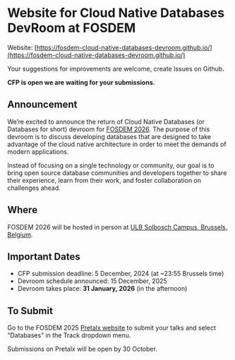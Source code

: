 # Website for Cloud Native Databases DevRoom at FOSDEM

Website: [https://fosdem-cloud-native-databases-devroom.github.io/](https://fosdem-cloud-native-databases-devroom.github.io/)

Your suggestions for improvements are welcome, create Issues on Github.

**CFP is open we are waiting for your submissions.**

## Announcement

We’re excited to announce the return of Cloud Native Databases (or Databases for short) devroom for [FOSDEM
2026](https://fosdem.org/2026/). The purpose of this devroom is to discuss developing databases that are designed to take advantage of the cloud native architecture in order to meet the demands of modern applications.


Instead of focusing on a single technology or community, our goal is to
bring open source database communities and developers together to share
their experience, learn from their work, and foster collaboration on
challenges ahead.

## Where

FOSDEM 2026 will be hosted in person at [ULB Solbosch Campus, Brussels, Belgium](https://fosdem.org/2026/practical/transportation/).

## Important Dates

*   CFP submission deadline: 5 December, 2024 (at ~23:55 Brussels time)
*   Devroom schedule announced: 15 December, 2025
*   Devroom takes place: **31 January, 2026** (in the afternoon)

## To Submit

Go to the FOSDEM 2025 [Pretalx website](https://pretalx.fosdem.org/fosdem-2025/cfp) to submit your talks and
select “Databases” in the Track dropdown menu. 

Submissions on Pretalx will be open by 30 October.

